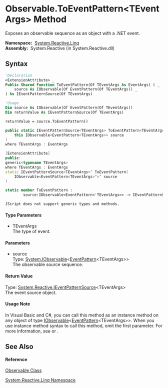 # Observable.ToEventPattern\<TEventArgs\> Method

Exposes an observable sequence as an object with a .NET event.

**Namespace:**  [System.Reactive.Linq](System.Reactive.Linq\System.Reactive.Linq.md)  
**Assembly:**  System.Reactive (in System.Reactive.dll)

## Syntax

```vb
'Declaration
<ExtensionAttribute> _
Public Shared Function ToEventPattern(Of TEventArgs As EventArgs) ( _
    source As IObservable(Of EventPattern(Of TEventArgs)) _
) As IEventPatternSource(Of TEventArgs)
```

```vb
'Usage
Dim source As IObservable(Of EventPattern(Of TEventArgs))
Dim returnValue As IEventPatternSource(Of TEventArgs)

returnValue = source.ToEventPattern()
```

```csharp
public static IEventPatternSource<TEventArgs> ToEventPattern<TEventArgs>(
    this IObservable<EventPattern<TEventArgs>> source
)
where TEventArgs : EventArgs
```

```c++
[ExtensionAttribute]
public:
generic<typename TEventArgs>
where TEventArgs : EventArgs
static IEventPatternSource<TEventArgs>^ ToEventPattern(
    IObservable<EventPattern<TEventArgs>^>^ source
)
```

```fsharp
static member ToEventPattern : 
        source:IObservable<EventPattern<'TEventArgs>> -> IEventPatternSource<'TEventArgs>  when 'TEventArgs : EventArgs
```

```jscript
JScript does not support generic types and methods.
```

#### Type Parameters

- TEventArgs  
  The type of event.

#### Parameters

- source  
  Type: [System.IObservable](https://msdn.microsoft.com/en-us/library/Dd990377)\<[EventPattern](EventPattern\EventPattern(TEventArgs).md)\<TEventArgs\>\>  
  The observable source sequence.

#### Return Value

Type: [System.Reactive.IEventPatternSource](IEventPatternSource\IEventPatternSource(TEventArgs).md)\<TEventArgs\>  
The event source object.

#### Usage Note

In Visual Basic and C\#, you can call this method as an instance method on any object of type [IObservable](https://msdn.microsoft.com/en-us/library/Dd990377)\<[EventPattern](EventPattern\EventPattern(TEventArgs).md)\<TEventArgs\>\>. When you use instance method syntax to call this method, omit the first parameter. For more information, see [](https://msdn.microsoft.com/en-us/library/Bb384936) or [](https://msdn.microsoft.com/en-us/library/Bb383977).

## See Also

#### Reference

[Observable Class](Observable\Observable.md)

[System.Reactive.Linq Namespace](System.Reactive.Linq\System.Reactive.Linq.md)
